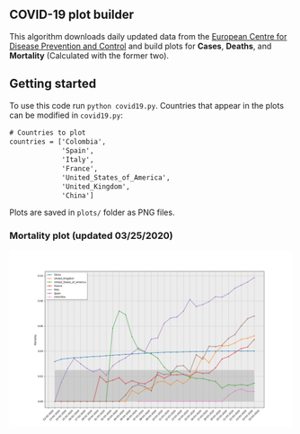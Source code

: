 ## COVID-19 plot builder

This algorithm downloads daily updated data from the [European Centre for Disease Prevention and Control](https://www.ecdc.europa.eu/en) and build plots for **Cases**, **Deaths**, and **Mortality** (Calculated with the former two).

## Getting started

To use this code run `python covid19.py`. Countries that appear in the plots can be modified in `covid19.py`:

```
# Countries to plot
countries = ['Colombia',
             'Spain',
             'Italy',
             'France',
             'United_States_of_America',
             'United_Kingdom',
             'China']
```

Plots are saved in `plots/` folder as PNG files.

### Mortality plot (updated 03/25/2020)

![Mortality plot](covid19_Mortality.png)

